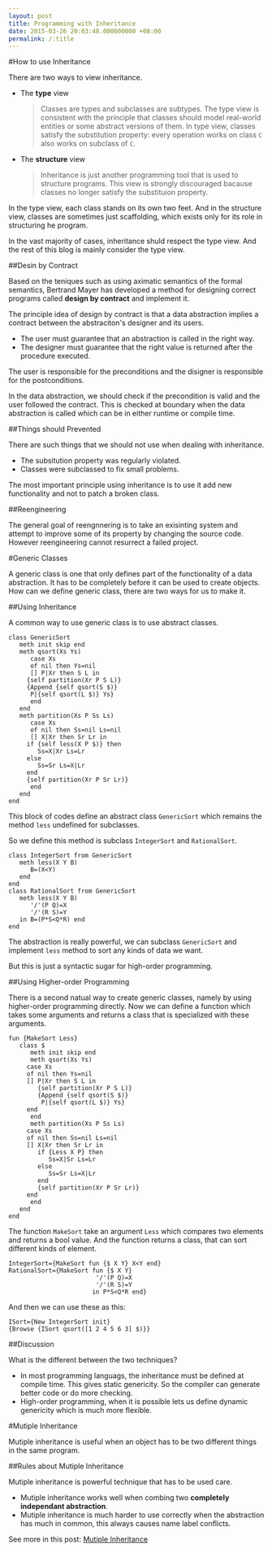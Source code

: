```yaml
---
layout: post
title: Programming with Inheritance
date: 2015-03-26 20:03:48.000000000 +08:00
permalink: /:title
---
```



#How to use Inheritance

There are two ways to view inheritance. 

* The **type** view
	> Classes are types and subclasses are subtypes. The type view is consistent with the principle that classes should model real-world entities or some abstract versions of them. In type view, classes satisfy the substitution property: every operation works on class `C` also works on subclass of `C`.
* The **structure** view
	> Inheritance is just another programming tool that is used to structure programs. This view is strongly discouraged bacause classes no longer satisfy the substituion property.
	
In the type view, each class stands on its own two feet. And in the structure view, classes are sometimes just scaffolding, which exists only for its role in structuring he program.

In the vast majority of cases, inheritance shuld respect the type view. And the rest of this blog is mainly consider the type view.

##Desin by Contract

Based on the teniques such as using aximatic semantics of the formal semantics, Bertrand Mayer has developed a method for designing correct programs called **design by contract** and implement it.

The principle idea of design by contract is that a data abstraction implies a contract between the abstraciton's designer and its users.

* The user must guarantee that an abstraction is called in the right way.
* The designer must guarantee that the right value is returned after the procedure executed.

The user is responsible for the preconditions and the disigner is responsible for the postconditions.

In the data abstraction, we should check if the precondition is valid and the user followed the contract. This is checked at boundary when the data abstraction is called which can be in either runtime or compile time.

##Things should Prevented

There are such things that we should not use when dealing with inheritance.

* The subsitution property was regularly violated.
* Classes were subclassed to fix small problems.

The most important principle using inheritance is to use it add new functionality and not to patch a broken class.

##Reengineering

The general goal of reengnnering is to take an exisinting system and attempt to improve some of its property by changing the source code. However reengineering cannot resurrect a failed project.

#Generic Classes

A generic class is one that only defines part of the functionality of a data abstraction. It has to be completely before it can be used to create objects. How can we define generic class, there are two ways for us to make it.

##Using Inheritance

A common way to use generic class is to use abstract classes. 

```
class GenericSort
   meth init skip end
   meth qsort(Xs Ys)
      case Xs
      of nil then Ys=nil
      [] P|Xr then S L in
	 {self partition(Xr P S L)}
	 {Append {self qsort(S $)}
	  P|{self qsort(L $)} Ys}
      end
   end
   meth partition(Xs P Ss Ls)
      case Xs
      of nil then Ss=nil Ls=nil
      [] X|Xr then Sr Lr in
	 if {self less(X P $)} then
	    Ss=X|Xr Ls=Lr
	 else
	    Ss=Sr Ls=X|Lr
	 end
	 {self partition(Xr P Sr Lr)}
      end
   end
end
```

This block of codes define an abstract class `GenericSort` which remains the method `less` undefined for subclasses.

So we define this method is subclass `IntegerSort` and `RationalSort`.

```
class IntegerSort from GenericSort
   meth less(X Y B)
      B=(X<Y)
   end
end
class RationalSort from GenericSort
   meth less(X Y B)
      '/'(P Q)=X
      '/'(R S)=Y
   in B=(P*S<Q*R) end
end
```

The abstraction is really powerful, we can subclass `GenericSort` and implement `less` method to sort any kinds of data we want.

But this is just a syntactic sugar for high-order programming.

##Using Higher-order Programming

There is a second natual way to create generic classes, namely by using higher-order programming directly. Now we can define a function which takes some arguments and returns a class that is specialized with these arguments.

```
fun {MakeSort Less}
   class $
      meth init skip end
      meth qsort(Xs Ys)
	 case Xs
	 of nil then Ys=nil
	 [] P|Xr then S L in
	    {self partition(Xr P S L)}
	    {Append {self qsort(S $)}
	     P|{self qsort(L $)} Ys}
	 end
      end
      meth partition(Xs P Ss Ls)
	 case Xs
	 of nil then Ss=nil Ls=nil
	 [] X|Xr then Sr Lr in
	    if {Less X P} then
	       Ss=X|Sr Ls=Lr
	    else
	       Ss=Sr Ls=X|Lr
	    end
	    {self partition(Xr P Sr Lr)}
	 end
      end
   end
end
```

The function `MakeSort` take an argument `Less` which compares two elements and returns a bool value. And the function returns a class, that can sort different kinds of element.

```
IntegerSort={MakeSort fun {$ X Y} X<Y end}
RationalSort={MakeSort fun {$ X Y}
						'/'(P Q)=X
						'/'(R S)=Y
					   in P*S<Q*R end}
```

And then we can use these as this:

```
ISort={New IntegerSort init}
{Browse {ISort qsort([1 2 4 5 6 3] $)}}
```

##Discussion

What is the different between the two techniques? 

* In most programming languags, the inheritance must be defined at compile time. This gives static genericity. So the compiler can generate better code or do more checking.
* High-order programming, when it is possible lets us define dynamic genericity which is much more flexible.

#Mutiple Inheritance

Mutiple inheritance is useful when an object has to be two different things in the same program.

##Rules about Mutiple Inheritance

Mutiple inheritance is powerful technique that has to be used care.

* Mutiple inheritance works well when combing two **completely independant abstraction**.
* Mutiple inheritance is much harder to use correctly when the abstraction has much in common, this always causes name label conflicts.

See more in this post: [Mutiple Inheritance](http://deltax.me/2014/11/22/Multiple%20Inheritence/)


